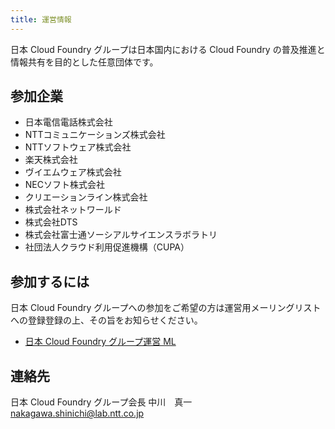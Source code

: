```yaml
---
title: 運営情報
---
```


日本 Cloud Foundry グループは日本国内における Cloud Foundry の普及推進と情報共有を目的とした任意団体です。


## 参加企業

* 日本電信電話株式会社
* NTTコミュニケーションズ株式会社
* NTTソフトウェア株式会社
* 楽天株式会社
* ヴイエムウェア株式会社
* NECソフト株式会社
* クリエーションライン株式会社
* 株式会社ネットワールド
* 株式会社DTS
* 株式会社富士通ソーシアルサイエンスラボラトリ
* 社団法人クラウド利用促進機構（CUPA）

## 参加するには

日本 Cloud Foundry グループへの参加をご希望の方は運営用メーリングリストへの登録登録の上、その旨をお知らせください。

* [日本 Cloud Foundry グループ運営 ML](https://groups.google.com/forum/?fromgroups#!forum/cloudfoundrygrjp)


## 連絡先

日本 Cloud Foundry グループ会長 中川　真一 [nakagawa.shinichi@lab.ntt.co.jp](mailto:nakagawa.shinichi@lab.ntt.co.jp)